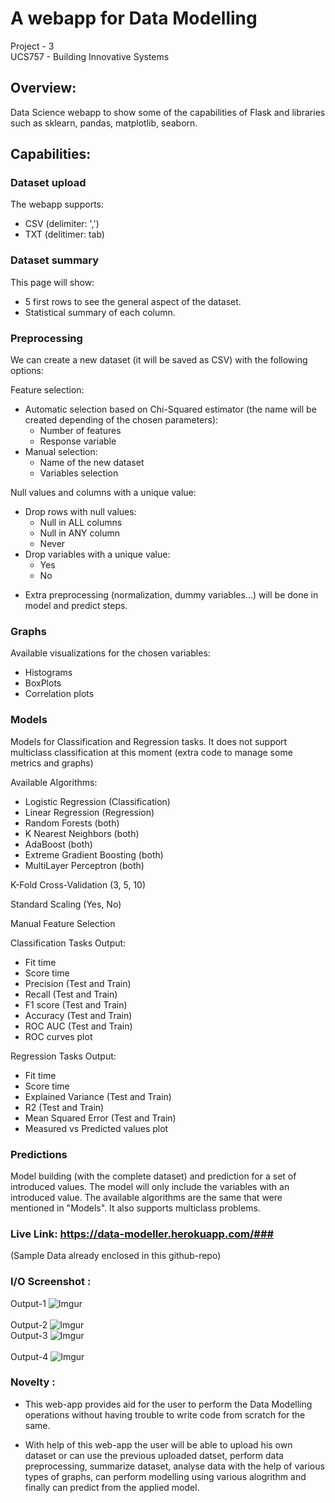# A webapp for Data Modelling #

Project - 3 <br>
UCS757 - Building Innovative Systems <br>

## Overview: ##
Data Science webapp to show some of the capabilities of Flask and libraries such as sklearn, pandas, matplotlib, seaborn.

## Capabilities:

### Dataset upload
The webapp supports:
- CSV (delimiter: ',')
- TXT (delitimer: tab)

### Dataset summary
This page will show:
- 5 first rows to see the general aspect of the dataset.
- Statistical summary of each column.

### Preprocessing
We can create a new dataset (it will be saved as CSV) with the following options:

Feature selection:
- Automatic selection based on Chi-Squared estimator (the name will be created depending of the chosen parameters):
  - Number of features
  - Response variable
- Manual selection:
  - Name of the new dataset
  - Variables selection

Null values and columns with a unique value:
- Drop rows with null values:
  - Null in ALL columns
  - Null in ANY column
  - Never
- Drop variables with a unique value:
  - Yes
  - No
  
* Extra preprocessing (normalization, dummy variables...) will be done in model and predict steps.

### Graphs
Available visualizations for the chosen variables:

- Histograms
- BoxPlots
- Correlation plots

### Models
Models for Classification and Regression tasks.
It does not support multiclass classification at this moment (extra code to manage some metrics and graphs)

Available Algorithms:
- Logistic Regression (Classification)
- Linear Regression (Regression)
- Random Forests (both)
- K Nearest Neighbors (both)
- AdaBoost (both)
- Extreme Gradient Boosting (both)
- MultiLayer Perceptron (both)

K-Fold Cross-Validation (3, 5, 10)

Standard Scaling (Yes, No)

Manual Feature Selection

Classification Tasks Output:
- Fit time
- Score time
- Precision (Test and Train)
- Recall (Test and Train)
- F1 score (Test and Train)
- Accuracy (Test and Train)
- ROC AUC (Test and Train)
- ROC curves plot

Regression Tasks Output:
- Fit time
- Score time
- Explained Variance (Test and Train)
- R2 (Test and Train)
- Mean Squared Error (Test and Train)
- Measured vs Predicted values plot

### Predictions
Model building (with the complete dataset) and prediction for a set of introduced values.
The model will only include the variables with an introduced value.
The available algorithms are the same that were mentioned in "Models".
It also supports multiclass problems.


### Live Link: https://data-modeller.herokuapp.com/###
(Sample Data already enclosed in this github-repo)

### I/O Screenshot :<br/> ###
Output-1
![Imgur](https://i.imgur.com/DEfuucA.png)
<br>
<br>
Output-2
![Imgur](https://i.imgur.com/0cRNBcr.png)
</br>
Output-3
![Imgur](https://i.imgur.com/0cRNBcr.png)
<br>
<br>
Output-4
![Imgur](https://i.imgur.com/zb2nAeg.png)
</br>

### Novelty :<br/> ###
-	This web-app provides aid for the user to perform the Data Modelling operations without having trouble to write code from scratch for the same.<br>

- With help of this web-app the user will be able to upload his own dataset or can use the previous uploaded datset, perform data preprocessing, summarize dataset, analyse data with the help of various types of graphs, can perform modelling using various alogrithm and finally can predict from the applied model. <br>
